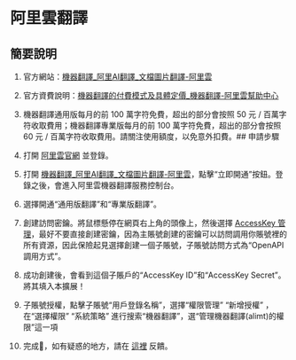 # 阿里雲翻譯

## 簡要說明

1. 官方網站：[機器翻譯_阿里AI翻譯_文檔圖片翻譯-阿里雲](https://www.aliyun.com/product/ai/alimt)
2. 官方資費說明：[機器翻譯的付費模式及具體定價_機器翻譯-阿里雲幫助中心](https://help.aliyun.com/document_detail/197134.html)
3. 機器翻譯通用版每月的前 100 萬字符免費，超出的部分會按照 50 元 / 百萬字符收取費用；機器翻譯專業版每月的前 100 萬字符免費，超出的部分會按照 60 元 / 百萬字符收取費用。請關注使用額度，以免意外扣費。## 申請步驟

1. 打開 [阿里雲官網](https://www.aliyun.com/) 並登錄。
2. 打開 [機器翻譯_阿里AI翻譯_文檔圖片翻譯-阿里雲](https://www.aliyun.com/product/ai/alimt)，點擊“立即開通”按鈕。登錄之後，會進入阿里雲機器翻譯服務控制台。
3. 選擇開通“通用版翻譯”和“專業版翻譯”。
4. 創建訪問密鑰。將鼠標懸停在網頁右上角的頭像上，然後選擇 [AccessKey 管理](https://ram.console.aliyun.com/manage/ak)，最好不要直接創建密鑰，因為主賬號創建的密鑰可以訪問調用你賬號裡的所有資源，因此保險起見選擇創建一個子賬號，子賬號訪問方式為“OpenAPI 調用方式”。
5. 成功創建後，會看到這個子賬戶的“AccessKey ID”和“AccessKey Secret”。將其填入本擴展！
6. 子賬號授權，點擊子賬號“用戶登錄名稱”，選擇“權限管理” “新增授權” ，在“選擇權限” “系統策略” 進行搜索“機器翻譯”，選“管理機器翻譯(alimt)的權限”這一項
7. 完成🎉，如有疑惑的地方，請在 [這裡](https://github.com/immersive-translate/immersive-translate/issues/137) 反饋。